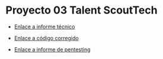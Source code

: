 # Proyecto 03 Talent ScoutTech

- [Enlace a informe técnico](https://github.com/AlvaroCaroFdez/Proyecto-03---Talent-ScoutTech/tree/main/codigo-corregido/Web_Talent-ScoutTech "Informe técnico")


- [Enlace a código corregido](https:// "Código corregido")

- [Enlace a informe de pentesting](https:// "Informe de pentesting")